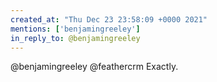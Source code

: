 ```yaml
---
created_at: "Thu Dec 23 23:58:09 +0000 2021"
mentions: ['benjamingreeley']
in_reply_to: @benjamingreeley
---
```


@benjamingreeley @feathercrm Exactly.
